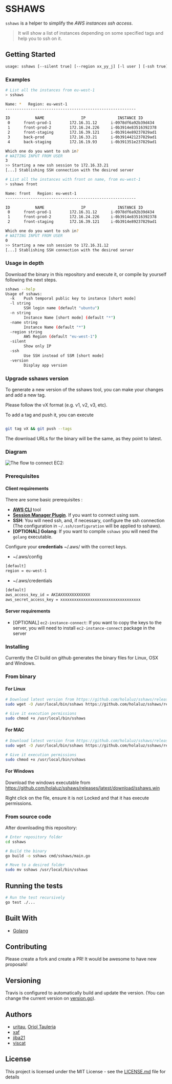 # SSHAWS

`sshaws` is a helper to simplify the *AWS instances ssh access*.

> It will show a list of instances depending on some specified tags and help you to ssh on it.

## Getting Started

```bash
usage: sshaws [--silent true] [--region xx_yy_j] [-l user ] [-ssh true] [-k true] [instance_name]
```

### Examples

```bash
# List all the instances from eu-west-1
> sshaws

Name: *   Region: eu-west-1
---------------------------------------------------------

ID           NAME                IP              INSTANCE ID            SIZE          LAUNCHTIME
 0      front-prod-1        172.16.31.12      i-0978df6a92b39d434      t2.nano    2020-12-18 08:08:08
 1      front-prod-2        172.16.24.226     i-0b3914e83516392378     t2.nano    2020-12-18 08:08:08
 2      front-staging       172.16.39.121     i-0b3914e89237829ad1     t2.micro   2020-12-18 08:08:08
 3      back-prod           172.16.33.21      i-0b3914421237829ad1     t3.large   2020-12-18 08:08:08
 4      back-staging        172.16.19.93      i-0b391351e237829ad1     t3.micro   2020-12-18 08:08:08

Which one do you want to ssh in?
# WAITING INPUT FROM USER
3
>> Starting a new ssh session to 172.16.33.21
[...] Stablishing SSH connection with the desired server
```

```bash
# List all the instances with front on name, from eu-west-1
> sshaws front

Name: front   Region: eu-west-1
---------------------------------------------------------

ID           NAME                IP              INSTANCE ID            SIZE          LAUNCHTIME
 0      front-prod-1        172.16.31.12      i-0978df6a92b39d434      t2.nano    2020-12-18 08:08:08
 1      front-prod-2        172.16.24.226     i-0b3914e83516392378     t2.nano    2020-12-18 08:08:08
 2      front-staging       172.16.39.121     i-0b3914e89237829ad1     t2.micro   2020-12-18 08:08:08

Which one do you want to ssh in?
# WAITING INPUT FROM USER
0
>> Starting a new ssh session to 172.16.31.12
[...] Stablishing SSH connection with the desired server
```

### Usage in depth

Download the binary in this repository and execute it, or compile by yourself following the next steps.

```bash
sshaws --help
Usage of sshaws:
  -k	Push temporal public key to instance [short mode]
  -l string
    	SSH login name (default "ubuntu")
  -n string
    	Instance Name [short mode] (default "*")
  -name string
    	Instance Name (default "*")
  -region string
    	AWS Region (default "eu-west-1")
  -silent
    	Show only IP
  -ssh
    	Use SSH instead of SSM [short mode]
  -version
    	Display app version
```

### Upgrade sshaws version

To generate a new version of the sshaws tool, you can make your changes and add a new tag.

Please follow the vX format (e.g. v1, v2, v3, etc).

To add a tag and push it, you can execute

```bash

git tag vX && git push --tags

```

The download URLs for the binary will be the same, as they point to latest.

### Diagram

![The flow to connect EC2:](images/ssm-sessionmanager.png#center)

### Prerequisites

#### Client requirements

There are some basic prerequisites :

- [**AWS CLI**](https://docs.aws.amazon.com/es_es/cli/latest/userguide/install-cliv2.html) tool
- [**Session Manager Plugin**](https://docs.aws.amazon.com/systems-manager/latest/userguide/session-manager-working-with-install-plugin.html#plugin-version-history). If you want to connect using ssm.
- **SSH**: You will need ssh, and, if necessary, configure the ssh connection (The configuration in `~/.ssh/configuration` will be applied to sshaws).
- **[OPTIONAL] Golang**: If you want to compile `sshaws` you will need the `golang` executable.

Configure your **credentials** ~/.aws/ with the correct keys.
- ~/.aws/config
```bash
[default]
region = eu-west-1
```

- ~/.aws/credentials
```bash
[default]
aws_access_key_id = AKIAXXXXXXXXXXXXX
aws_secret_access_key = xxxxxxxxxxxxxxxxxxxxxxxxxxxxxxxxxxx
```

#### Server requirements

- [OPTIONAL] `ec2-instance-connect`: If you want to copy the keys to the server, you will need to install `ec2-instance-connect` package in the server

### Installing

Currently the CI build on github generates the binary files for Linux, OSX and Windows.

### From binary

#### For Linux

```bash
# Download latest version from https://github.com/holaluz/sshaws/releases/latest
sudo wget -O /usr/local/bin/sshaws https://github.com/holaluz/sshaws/releases/latest/download/sshaws && sudo chmod +x /usr/local/bin/sshaws

# Give it execution permissions
sudo chmod +x /usr/local/bin/sshaws
```

#### For MAC

```bash
# Download latest version from https://github.com/holaluz/sshaws/releases/latest
sudo wget -O /usr/local/bin/sshaws https://github.com/holaluz/sshaws/releases/latest/download/sshaws.mac

# Give it execution permissions
sudo chmod +x /usr/local/bin/sshaws
```

#### For Windows

Download the windows executable from https://github.com/holaluz/sshaws/releases/latest/download/sshaws.win

Right click on the file, ensure it is not Locked and that it has execute permissions.


### From source code

After downloading this repository:

```bash
# Enter repository folder
cd sshaws

# Build the binary
go build -o sshaws cmd/sshaws/main.go

# Move to a desired folder
sudo mv sshaws /usr/local/bin/sshaws
```

## Running the tests

```bash
# Run the test recursively
go test ./...
```

## Built With

- [Golang](https://golang.org/)

## Contributing

Please create a fork and create a PR!
It would be awesome to have new proposals!

## Versioning

Travis is configured to automatically build and update the version. (You can change the current version on [version.go](pkg/cmd/version.go)).

## Authors

- [uritau](https://github.com/uritau), [Oriol Tauleria](mailto:oriol.tauleria@gmail.com)
- [xaf](https://github.com/xafardero)
- [jiba21](https://github.com/jiba21)
- [viscat](https://github.com/viscat)

## License

This project is licensed under the MIT License - see the [LICENSE.md](LICENSE.md) file for details
